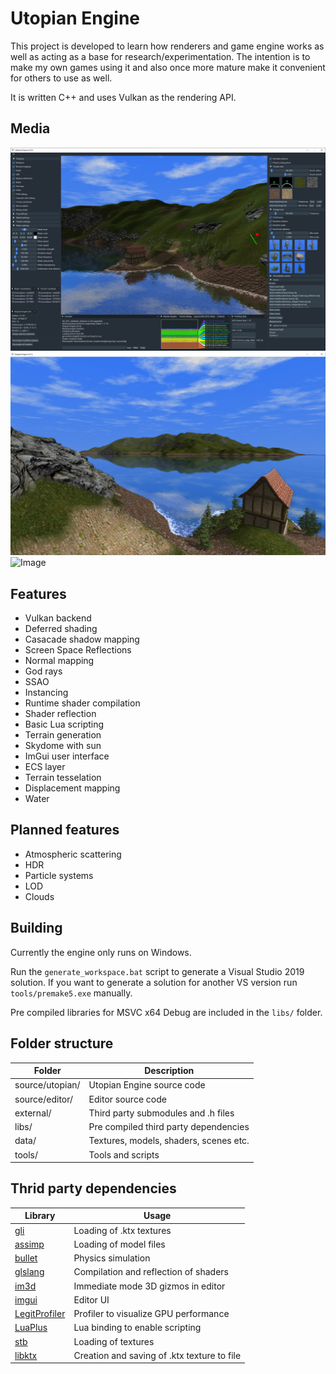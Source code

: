 # Utopian Engine

This project is developed to learn how renderers and game engine works as well as acting as a base for research/experimentation. The intention is to make my own games using it and also once more mature make it convenient for others to use as well.

It is written C++ and uses Vulkan as the rendering API.

## Media

![Image](data/printscreens/readme-print.png)
![Image](data/printscreens/terrain-texturing-2.png)
![Image](data/printscreens/water-ssr-8.png)

## Features
+ Vulkan backend
+ Deferred shading
+ Casacade shadow mapping
+ Screen Space Reflections
+ Normal mapping
+ God rays
+ SSAO
+ Instancing
+ Runtime shader compilation
+ Shader reflection
+ Basic Lua scripting
+ Terrain generation
+ Skydome with sun
+ ImGui user interface
+ ECS layer
+ Terrain tesselation
+ Displacement mapping
+ Water

## Planned features
+ Atmospheric scattering
+ HDR
+ Particle systems
+ LOD
+ Clouds

## Building

Currently the engine only runs on Windows.

Run the `generate_workspace.bat` script to generate a Visual Studio 2019 solution.
If you want to generate a solution for another VS version run `tools/premake5.exe` manually.

Pre compiled libraries for MSVC x64 Debug are included in the `libs/` folder.

## Folder structure

| Folder            | Description                                                |
|-------------------|------------------------------------------------            |
| source/utopian/   | Utopian Engine source code                                 |
| source/editor/    | Editor source code                                         |
| external/         | Third party submodules and .h files                        |
| libs/             | Pre compiled third party dependencies                      |
| data/             | Textures, models, shaders, scenes etc.                     |
| tools/            | Tools and scripts                                          |

## Thrid party dependencies

| Library                                                      | Usage                                                      |
|--------------------------------------------------------------|------------------------------------------------------------|
| [gli](https://github.com/g-truc/gli)                         | Loading of .ktx textures                                   |
| [assimp](https://github.com/assimp/assim)                    | Loading of model files                                     |
| [bullet](https://github.com/bulletphysics/bullet3)           | Physics simulation                                         |
| [glslang](https://github.com/KhronosGroup/glslang)           | Compilation and reflection of shaders                      |
| [im3d](https://github.com/john-chapman/im3d)                 | Immediate mode 3D gizmos in editor                         |
| [imgui](https://github.com/ocornut/imgui)                    | Editor UI                                                  |
| [LegitProfiler](https://github.com/Raikiri/LegitProfiler)    | Profiler to visualize GPU performance                      |
| [LuaPlus](https://github.com/jjensen/luaplus51-all)          | Lua binding to enable scripting                            |
| [stb](https://github.com/nothings/stb)                       | Loading of textures                                        |
| [libktx](https://github.com/KhronosGroup/KTX-Software)       | Creation and saving of .ktx texture to file                |
